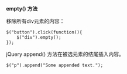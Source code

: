 **empty\(\) 方法**

移除所有div元素的内容：

```
$("button").click(function(){
    $("div").empty();
});
```

 jQuery append\(\) 方法在被选元素的结尾插入内容。

```
$("p").append("Some appended text.");
```



